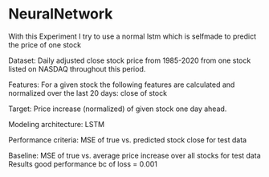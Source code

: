 # NeuralNetwork
With this Experiment I try to use a normal lstm which is selfmade to predict the price of one stock

Dataset: Daily adjusted close stock price from 1985-2020 from one stock listed on NASDAQ throughout this period.

Features: For a given stock the following features are calculated and normalized over the last 20 days: close of stock

Target: Price increase (normalized) of given stock one day ahead.

Modeling architecture: 
LSTM

Performance criteria: 
MSE of true vs. predicted stock close for test data

Baseline: 
MSE of true vs. average price increase over all stocks for test data
Results
good performance bc of loss = 0.001